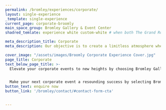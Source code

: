 ```yaml
---
permalink: /bromley/experiences/corporate/
layout: single-experience
_template: single-experience
current_page: corporate-broomly
main_space_group: Bromley Gallery & Event Center
shadred_temlate: experience white custom-white # when both The Grand Room & Event Spaces have same template

meta_description_title: Corporate
meta_description: Our objective is to create a limitless atmosphere where guest feel free to connect with each other

cover_image: "/assets/images/Broomly Corporate Experience Cover.jpg"
page_title: Corporate
text_below_page_title: >-
  Elevate your corporate events to new heights by choosing Bromley Gallery as your premier venue. Impress your clients and leave a lasting impression on your guests with our exceptional facilities and services. Whether you're planning a half-day conference, a full-day event, a multi-day gathering, a virtual or hybrid experience, an exhibition, a product launch, a company milestone celebration, or a memorable Christmas party, Bromley Gallery is the perfect partner for your next corporate function.


  Make your next corporate event a resounding success by selecting Bromley Gallery as your ideal venue partner. With our exceptional facilities, customizable spaces, contemporary furnishings, and cutting-edge technology, we provide the perfect backdrop for your corporate gatherings.
button_text: enquire now
button_link: '/bromley/contact/#contact-form-cta'

  
---
```



